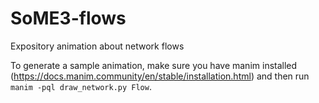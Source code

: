 # SoME3-flows
 Expository animation about network flows

To generate a sample animation, make sure you have manim installed (https://docs.manim.community/en/stable/installation.html) and then run `manim -pql draw_network.py Flow`.
